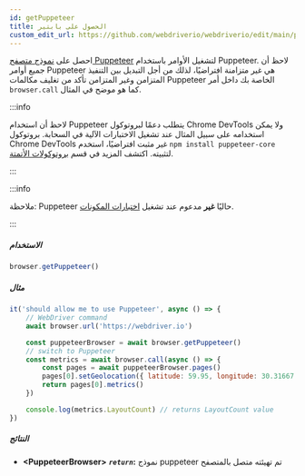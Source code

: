 ```yaml
---
id: getPuppeteer
title: الحصول على بابتير
custom_edit_url: https://github.com/webdriverio/webdriverio/edit/main/packages/webdriverio/src/commands/browser/getPuppeteer.ts
---
```


احصل على [نموذج متصفح Puppeteer](https://pptr.dev/#?product=Puppeteer&version=v5.1.0&show=api-class-browser)
لتشغيل الأوامر باستخدام Puppeteer. لاحظ أن جميع أوامر Puppeteer هي
غير متزامنة افتراضيًا، لذلك من أجل التبديل بين التنفيذ المتزامن وغير المتزامن
تأكد من تغليف مكالمات Puppeteer الخاصة بك داخل أمر `browser.call`
كما هو موضح في المثال.

:::info

لاحظ أن استخدام Puppeteer يتطلب دعمًا لبروتوكول Chrome DevTools ولا يمكن
استخدامه على سبيل المثال عند تشغيل الاختبارات الآلية في السحابة. بروتوكول Chrome DevTools غير مثبت افتراضيًا،
استخدم `npm install puppeteer-core` لتثبيته.
اكتشف المزيد في قسم [بروتوكولات الأتمتة](/docs/automationProtocols).

:::

:::info

ملاحظة: Puppeteer حاليًا __غير__ مدعوم عند تشغيل [اختبارات المكونات](/docs/component-testing).

:::

##### الاستخدام

```js
browser.getPuppeteer()
```

##### مثال

```js title="getPuppeteer.test.js"
it('should allow me to use Puppeteer', async () => {
    // WebDriver command
    await browser.url('https://webdriver.io')

    const puppeteerBrowser = await browser.getPuppeteer()
    // switch to Puppeteer
    const metrics = await browser.call(async () => {
        const pages = await puppeteerBrowser.pages()
        pages[0].setGeolocation({ latitude: 59.95, longitude: 30.31667 })
        return pages[0].metrics()
    })

    console.log(metrics.LayoutCount) // returns LayoutCount value
})
```

##### النتائج

- **&lt;PuppeteerBrowser&gt;**
            **<code><var>return</var></code>:**   نموذج puppeteer تم تهيئته متصل بالمتصفح